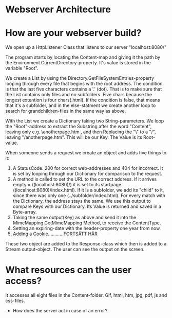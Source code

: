 
# Webserver Architecture

# How are your webserver build?

We open up a HttpListener Class that listens to our server "localhost:8080/"

The program starts by locating the Content-map and giving it the path by the Environment.CurrentDirectory-property. It's value is stored
in the variable "Root".

We create a List by using the Directory.GetFileSystemEntries-property looping through every file that begins with the root address.
The condition is that the last five characters contains a '.' (dot). That is to make sure that the List contains only files and no
subfolders. Five chars because the longest extention is four chars(.html). If the condition is false, that means that it's a subfolder,
and in the else-statment we create another loop to search for grandchildren-files in the same way as above.

With the List we create a Dictionary taking two String-parameters. We loop the "Root"-address to extract the Substring after the word
"Content", leaving only e.g. \\anotherpage.htm , and then Replacing the "\\" to a "/", leaving "/anotherpage.htm". This will be our Key. 
The Value is its Root-value.

When someone sends a request we create an object and adds five things to it:
1. A StatusCode. 200 for correct web-addresses and 404 for incorrect. It is set by looping through our Dictionary for comparison to the
request.
2. A method is called to set the URL to the correct address. If it arrives empty = ((localhost:8080)/) it is set to its startpage 
((localhost:8080)/index.html). If it is a subfolder, we add its "child" to it, since there was only one (../subfolder/index.html). For 
every match with the Dictionary, the address stays the same. We use this output to compare Keys with our Dictionary. Its Value is returned
and saved in a Byte-array.
3. Taking the same output(Key) as above and send it into the MimeMapping.GetMimeMapping Method, to receive the ContentType.
4. Setting an expiring-date with the header-property one year from now.
5. Adding a Cookie............FORTSÄTT HÄR

These two object are added to the Response-class which then is added to a Stream output-object.
The user can see the output on the screen.

 
# What resources can the user access?

It accesses all eight files in the Content-folder. Gif, html, htm, jpg, pdf, js and css-files.

* How does the server act in case of an error?
